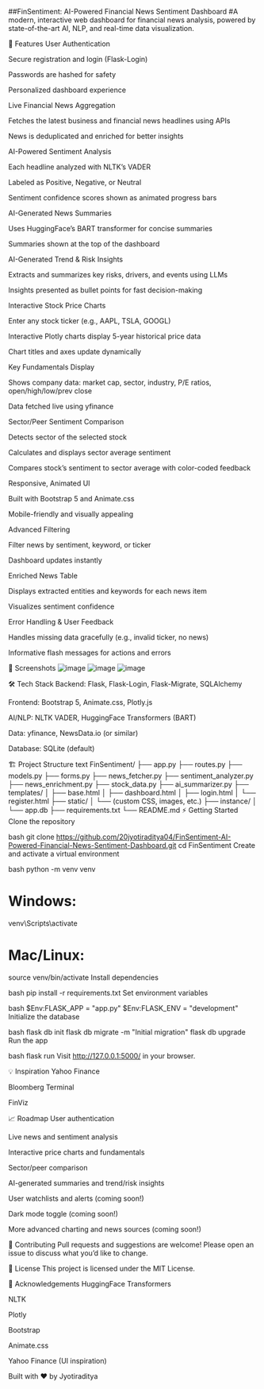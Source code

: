 ##FinSentiment: AI-Powered Financial News Sentiment Dashboard
#A modern, interactive web dashboard for financial news analysis, powered by state-of-the-art AI, NLP, and real-time data visualization.

🚀 Features
User Authentication

Secure registration and login (Flask-Login)

Passwords are hashed for safety

Personalized dashboard experience

Live Financial News Aggregation

Fetches the latest business and financial news headlines using APIs

News is deduplicated and enriched for better insights

AI-Powered Sentiment Analysis

Each headline analyzed with NLTK’s VADER

Labeled as Positive, Negative, or Neutral

Sentiment confidence scores shown as animated progress bars

AI-Generated News Summaries

Uses HuggingFace’s BART transformer for concise summaries

Summaries shown at the top of the dashboard

AI-Generated Trend & Risk Insights

Extracts and summarizes key risks, drivers, and events using LLMs

Insights presented as bullet points for fast decision-making

Interactive Stock Price Charts

Enter any stock ticker (e.g., AAPL, TSLA, GOOGL)

Interactive Plotly charts display 5-year historical price data

Chart titles and axes update dynamically

Key Fundamentals Display

Shows company data: market cap, sector, industry, P/E ratios, open/high/low/prev close

Data fetched live using yfinance

Sector/Peer Sentiment Comparison

Detects sector of the selected stock

Calculates and displays sector average sentiment

Compares stock’s sentiment to sector average with color-coded feedback

Responsive, Animated UI

Built with Bootstrap 5 and Animate.css

Mobile-friendly and visually appealing

Advanced Filtering

Filter news by sentiment, keyword, or ticker

Dashboard updates instantly

Enriched News Table

Displays extracted entities and keywords for each news item

Visualizes sentiment confidence

Error Handling & User Feedback

Handles missing data gracefully (e.g., invalid ticker, no news)

Informative flash messages for actions and errors

📸 Screenshots
![image](https://github.com/user-attachments/assets/a17b4427-099d-49a6-86c0-63dbed5fd4a3)
![image](https://github.com/user-attachments/assets/0721cd9e-9d40-4234-9244-b3014c3487e6)
![image](https://github.com/user-attachments/assets/d37a6ed8-e9ae-4a04-a725-a27f50b01ee1)


🛠️ Tech Stack
Backend: Flask, Flask-Login, Flask-Migrate, SQLAlchemy

Frontend: Bootstrap 5, Animate.css, Plotly.js

AI/NLP: NLTK VADER, HuggingFace Transformers (BART)

Data: yfinance, NewsData.io (or similar)

Database: SQLite (default)

🏗️ Project Structure
text
FinSentiment/
├── app.py
├── routes.py
├── models.py
├── forms.py
├── news_fetcher.py
├── sentiment_analyzer.py
├── news_enrichment.py
├── stock_data.py
├── ai_summarizer.py
├── templates/
│   ├── base.html
│   ├── dashboard.html
│   ├── login.html
│   └── register.html
├── static/
│   └── (custom CSS, images, etc.)
├── instance/
│   └── app.db
├── requirements.txt
└── README.md
⚡ Getting Started
Clone the repository

bash
git clone https://github.com/20jyotiraditya04/FinSentiment-AI-Powered-Financial-News-Sentiment-Dashboard.git
cd FinSentiment
Create and activate a virtual environment

bash
python -m venv venv
# Windows:
venv\Scripts\activate
# Mac/Linux:
source venv/bin/activate
Install dependencies

bash
pip install -r requirements.txt
Set environment variables

bash
$Env:FLASK_APP = "app.py"
$Env:FLASK_ENV = "development"
Initialize the database

bash
flask db init
flask db migrate -m "Initial migration"
flask db upgrade
Run the app

bash
flask run
Visit http://127.0.0.1:5000/ in your browser.

💡 Inspiration
Yahoo Finance

Bloomberg Terminal

FinViz

📈 Roadmap
 User authentication

 Live news and sentiment analysis

 Interactive price charts and fundamentals

 Sector/peer comparison

 AI-generated summaries and trend/risk insights

 User watchlists and alerts (coming soon!)

 Dark mode toggle (coming soon!)

 More advanced charting and news sources (coming soon!)

🤝 Contributing
Pull requests and suggestions are welcome!
Please open an issue to discuss what you’d like to change.

📄 License
This project is licensed under the MIT License.

🙏 Acknowledgements
HuggingFace Transformers

NLTK

Plotly

Bootstrap

Animate.css

Yahoo Finance (UI inspiration)

Built with ❤️ by Jyotiraditya
